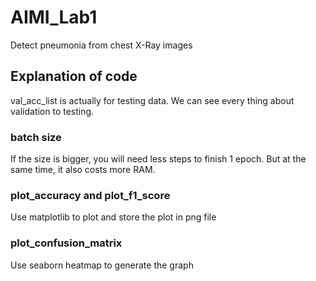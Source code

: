 # AIMI_Lab1
Detect pneumonia from chest X-Ray images

## Explanation of code
val_acc_list is actually for testing data. We can see every thing about validation to testing.

### batch size
If the size is bigger, you will need less steps to finish 1 epoch. But at the same time, it also costs more RAM.

### plot_accuracy and plot_f1_score
Use matplotlib to plot and store the plot in png file

### plot_confusion_matrix
Use seaborn heatmap to generate the graph
